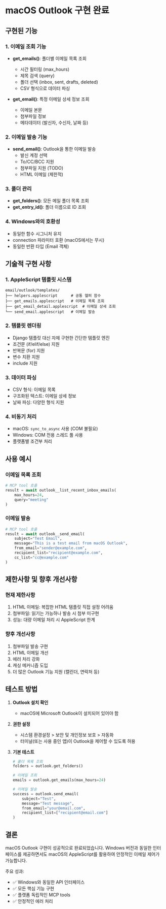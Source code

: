 # macOS Outlook 구현 완료

## 구현된 기능

### 1. 이메일 조회 기능
- **get_emails()**: 폴더별 이메일 목록 조회
  - 시간 필터링 (max_hours)
  - 제목 검색 (query)
  - 폴더 선택 (inbox, sent, drafts, deleted)
  - CSV 형식으로 데이터 파싱

- **get_email()**: 특정 이메일 상세 정보 조회
  - 이메일 본문
  - 첨부파일 정보
  - 메타데이터 (발신자, 수신자, 날짜 등)

### 2. 이메일 발송 기능
- **send_email()**: Outlook을 통한 이메일 발송
  - 발신 계정 선택
  - To/CC/BCC 지원
  - 첨부파일 지원 (TODO)
  - HTML 이메일 (제한적)

### 3. 폴더 관리
- **get_folders()**: 모든 메일 폴더 목록 조회
- **get_entry_id()**: 폴더 이름으로 ID 조회

### 4. Windows와의 호환성
- 동일한 함수 시그니처 유지
- connection 파라미터 호환 (macOS에서는 무시)
- 동일한 반환 타입 (Email 객체)

## 기술적 구현 사항

### 1. AppleScript 템플릿 시스템
```
email/outlook/templates/
├── helpers.applescript      # 공통 헬퍼 함수
├── get_emails.applescript   # 이메일 목록 조회
├── get_email_detail.applescript  # 이메일 상세 조회
└── send_email.applescript   # 이메일 발송
```

### 2. 템플릿 렌더링
- Django 템플릿 대신 자체 구현한 간단한 템플릿 엔진
- 조건문 (if/elif/else) 지원
- 반복문 (for) 지원
- 변수 치환 지원
- include 지원

### 3. 데이터 파싱
- CSV 형식: 이메일 목록
- 구조화된 텍스트: 이메일 상세 정보
- 날짜 파싱: 다양한 형식 지원

### 4. 비동기 처리
- macOS: `sync_to_async` 사용 (COM 불필요)
- Windows: COM 전용 스레드 풀 사용
- 플랫폼별 조건부 처리

## 사용 예시

### 이메일 목록 조회
```python
# MCP tool 호출
result = await outlook__list_recent_inbox_emails(
    max_hours=24,
    query="meeting"
)
```

### 이메일 발송
```python
# MCP tool 호출
result = await outlook__send_email(
    subject="Test Email",
    message="This is a test email from macOS Outlook",
    from_email="sender@example.com",
    recipient_list="recipient@example.com",
    cc_list="cc@example.com"
)
```

## 제한사항 및 향후 개선사항

### 현재 제한사항
1. HTML 이메일: 복잡한 HTML 템플릿 직접 설정 어려움
2. 첨부파일: 읽기는 가능하나 발송 시 첨부 미구현
3. 성능: 대량 이메일 처리 시 AppleScript 한계

### 향후 개선사항
1. 첨부파일 발송 구현
2. HTML 이메일 개선
3. 에러 처리 강화
4. 캐싱 메커니즘 도입
5. 더 많은 Outlook 기능 지원 (캘린더, 연락처 등)

## 테스트 방법

1. **Outlook 설치 확인**
   - macOS에 Microsoft Outlook이 설치되어 있어야 함

2. **권한 설정**
   - 시스템 환경설정 > 보안 및 개인정보 보호 > 자동화
   - 터미널(또는 사용 중인 앱)이 Outlook을 제어할 수 있도록 허용

3. **기본 테스트**
   ```python
   # 폴더 목록 조회
   folders = outlook.get_folders()

   # 이메일 조회
   emails = outlook.get_emails(max_hours=24)

   # 이메일 발송
   success = outlook.send_email(
       subject="Test",
       message="Test message",
       from_email="your@email.com",
       recipient_list=["recipient@email.com"]
   )
   ```

## 결론

macOS Outlook 구현이 성공적으로 완료되었습니다. Windows 버전과 동일한 인터페이스를 제공하면서도 macOS의 AppleScript를 활용하여 안정적인 이메일 제어가 가능합니다.

주요 성과:
- ✅ Windows와 동일한 API 인터페이스
- ✅ 모든 핵심 기능 구현
- ✅ 플랫폼 독립적인 MCP tools
- ✅ 안정적인 에러 처리